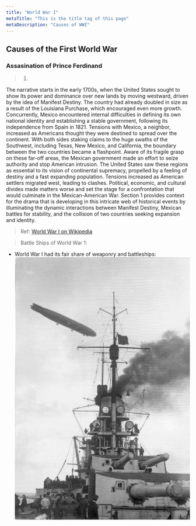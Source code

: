 ```yaml
---
title: "World War I"
metaTitle: "This is the title tag of this page"
metaDescription: "Causes of WWI"
---
```

## Causes of the First World War
### Assasination of Prince Ferdinand
> 1)
The narrative starts in the early 1700s, when the United States sought to show its power and dominance over new lands by moving westward, driven by the idea of Manifest Destiny. The country had already doubled in size as a result of the Louisiana Purchase, which encouraged even more growth. 
Concurrently, Mexico encountered internal difficulties in defining its own national identity and establishing a stable government, following its independence from Spain in 1821. Tensions with Mexico, a neighbor, increased as Americans thought they were destined to spread over the continent. With both sides staking claims to the huge swaths of the Southwest, including Texas, New Mexico, and California, the boundary between the two countries became a flashpoint.
Aware of its fragile grasp on these far-off areas, the Mexican government made an effort to seize authority and stop American intrusion.
The United States saw these regions as essential to its vision of continental supremacy, propelled by a feeling of destiny and a fast expanding population. Tensions increased as American settlers migrated west, leading to clashes. Political, economic, and cultural divides made matters worse and set the stage for a confrontation that would culminate in the Mexican-American War.
Section 1 provides context for the drama that is developing in this intricate web of historical events by illuminating the dynamic interactions between Manifest Destiny, Mexican battles for stability, and the collision of two countries seeking expansion and identity.


> Ref: [World War I on Wikipedia](https://en.wikipedia.org/wiki/World_War_I)

> Battle Ships of World War 1:
* World War I had its fair share of weaponry and battleships:
![BattleShips](images/BattleShips.jpg)